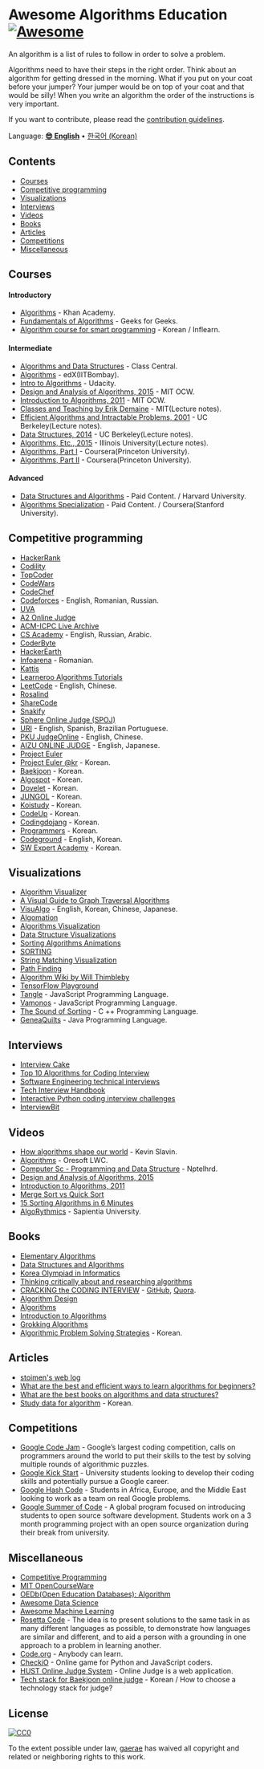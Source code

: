 # Awesome Algorithms Education [![Awesome](https://awesome.re/badge.svg)](https://awesome.re)
An algorithm is a list of rules to follow in order to solve a problem.

Algorithms need to have their steps in the right order. Think about an algorithm for getting dressed in the morning. What if you put on your coat before your jumper? Your jumper would be on top of your coat and that would be silly! When you write an algorithm the order of the instructions is very important.

If you want to contribute, please read the [contribution guidelines](https://github.com/gaerae/awesome-algorithms/blob/master/contributing.md).

Language: **[😎 English](readme-en.md)** • [한국어 (Korean)](readme-ko.md)

## Contents
- [Courses](#courses)
- [Competitive programming](#competitive-programming)
- [Visualizations](#visualizations)
- [Interviews](#interviews)
- [Videos](#videos)
- [Books](#books)
- [Articles](#articles)
- [Competitions](#competitions)
- [Miscellaneous](#miscellaneous)

## Courses
#### Introductory
- [Algorithms](https://www.khanacademy.org/computing/computer-science/algorithms) - Khan Academy.
- [Fundamentals of Algorithms](http://www.geeksforgeeks.org/fundamentals-of-algorithms) - Geeks for Geeks.
- [Algorithm course for smart programming](https://www.inflearn.com/course/%EC%95%8C%EA%B3%A0%EB%A6%AC%EC%A6%98-%EA%B0%95%EC%A2%8C) - Korean / Inflearn.

#### Intermediate
- [Algorithms and Data Structures](https://www.class-central.com/subject/algorithms-and-data-structures) - Class Central.
- [Algorithms](https://www.edx.org/course/algorithms) - edX(IITBombay).
- [Intro to Algorithms](https://www.udacity.com/course/intro-to-algorithms--cs215) - Udacity.
- [Design and Analysis of Algorithms, 2015](https://ocw.mit.edu/courses/electrical-engineering-and-computer-science/6-046j-design-and-analysis-of-algorithms-spring-2015) - MIT OCW.
- [Introduction to Algorithms, 2011](https://ocw.mit.edu/courses/electrical-engineering-and-computer-science/6-006-introduction-to-algorithms-fall-2011) - MIT OCW.
- [Classes and Teaching by Erik Demaine](http://erikdemaine.org/classes) - MIT(Lecture notes).
- [Efficient Algorithms and Intractable Problems, 2001](https://people.eecs.berkeley.edu/~jrs/170/) - UC Berkeley(Lecture notes).
- [Data Structures, 2014](https://people.eecs.berkeley.edu/~jrs/61b/) - UC Berkeley(Lecture notes).
- [Algorithms, Etc., 2015](https://people.eecs.berkeley.edu/~jrs/61b/) - Illinois University(Lecture notes).
- [Algorithms, Part I](https://www.coursera.org/learn/algorithms-part1) - Coursera(Princeton University).
- [Algorithms, Part II](https://www.coursera.org/learn/algorithms-part2) - Coursera(Princeton University).

#### Advanced
- [Data Structures and Algorithms](http://online-learning.harvard.edu/course/data-structures-and-algorithms) - Paid Content. / Harvard University.
- [Algorithms Specialization](https://www.coursera.org/specializations/algorithms) - Paid Content. / Coursera(Stanford University).

## Competitive programming
- [HackerRank](https://www.hackerrank.com/domains/algorithms)
- [Codility](https://app.codility.com/programmers)
- [TopCoder](https://www.topcoder.com)
- [CodeWars](http://www.codewars.com)
- [CodeChef](https://www.codechef.com)
- [Codeforces](http://codeforces.com) - English, Romanian, Russian.
- [UVA](https://uva.onlinejudge.org)
- [A2 Online Judge](https://a2oj.com)
- [ACM-ICPC Live Archive](https://icpcarchive.ecs.baylor.edu)
- [CS Academy](https://csacademy.com) - English, Russian, Arabic.
- [CoderByte](https://coderbyte.com/course/learn-data-structures-and-algorithms)
- [HackerEarth](https://www.hackerearth.com)
- [Infoarena](http://www.infoarena.ro) - Romanian.
- [Kattis](https://open.kattis.com)
- [Learneroo Algorithms Tutorials](https://www.learneroo.com/subjects/8)
- [LeetCode](https://leetcode.com/problemset/algorithms) - English, Chinese.
- [Rosalind](http://rosalind.info/problems/locations)
- [ShareCode](https://sharecode.io)
- [Snakify](https://snakify.org)
- [Sphere Online Judge (SPOJ)](http://www.spoj.com)
- [URI](https://www.urionlinejudge.com.br) - English, Spanish, Brazilian Portuguese.
- [PKU JudgeOnline](http://poj.org) - English, Chinese.
- [AIZU ONLINE JUDGE](http://judge.u-aizu.ac.jp/onlinejudge) - English, Japanese.
- [Project Euler](https://projecteuler.net)
- [Project Euler @kr](http://euler.synap.co.kr) - Korean.
- [Baekjoon](https://www.acmicpc.net) - Korean.
- [Algospot](https://algospot.com) - Korean.
- [Dovelet](http://www.dovelet.com) - Korean.
- [JUNGOL](http://www.jungol.co.kr) - Korean.
- [Koistudy](http://koistudy.net) - Korean.
- [CodeUp](http://codeup.kr) - Korean.
- [Codingdojang](http://codingdojang.com) - Korean.
- [Programmers](https://programmers.co.kr/learn/challenges) - Korean.
- [Codeground](https://www.codeground.org) - English, Korean.
- [SW Expert Academy](https://www.swexpertacademy.com) - Korean.

## Visualizations
- [Algorithm Visualizer](http://algo-visualizer.jasonpark.me)
- [A Visual Guide to Graph Traversal Algorithms](https://workshape.github.io/visual-graph-algorithms/)
- [VisuAlgo](https://visualgo.net) - English, Korean, Chinese, Japanese.
- [Algomation](http://www.algomation.com)
- [Algorithms Visualization](http://bost.ocks.org/mike/algorithms/)
- [Data Structure Visualizations](https://www.cs.usfca.edu/~galles/visualization/Algorithms.html)
- [Sorting Algorithms Animations](https://www.toptal.com/developers/sorting-algorithms)
- [SORTING](http://sorting.at)
- [String Matching Visualization](http://whocouldthat.be/visualizing-string-matching)
- [Path Finding](https://qiao.github.io/PathFinding.js/visual/)
- [Algorithm Wiki by Will Thimbleby](http://will.thimbleby.net/algorithms)
- [TensorFlow Playground](http://playground.tensorflow.org)
- [Tangle](https://github.com/enjalot/algovis) - JavaScript Programming Language.
- [Vamonos](http://rosulek.github.io/vamonos) - JavaScript Programming Language.
- [The Sound of Sorting](http://panthema.net/2013/sound-of-sorting) - C ++ Programming Language.
- [GeneaQuilts](http://www.aviz.fr/geneaquilts) - Java Programming Language.

## Interviews
- [Interview Cake](https://www.interviewcake.com)
- [Top 10 Algorithms for Coding Interview](https://www.programcreek.com/2012/11/top-10-algorithms-for-coding-interview)
- [Software Engineering technical interviews](https://github.com/kdn251/interviews)
- [Tech Interview Handbook](https://github.com/yangshun/tech-interview-handbook)
- [Interactive Python coding interview challenges](https://github.com/donnemartin/interactive-coding-challenges)
- [InterviewBit](https://www.interviewbit.com/)

## Videos
- [How algorithms shape our world](https://www.ted.com/talks/kevin_slavin_how_algorithms_shape_our_world) - Kevin Slavin.
- [Algorithms](https://www.youtube.com/playlist?list=PL01A89F4E9E5F3ADE) - Oresoft LWC.
- [Computer Sc - Programming and Data Structure](https://www.youtube.com/playlist?list=PLD9781AC5EBC9FA16) - Nptelhrd.
- [Design and Analysis of Algorithms, 2015](https://www.youtube.com/playlist?list=PLUl4u3cNGP6317WaSNfmCvGym2ucw3oGp)
- [Introduction to Algorithms, 2011](https://www.youtube.com/playlist?list=PLUl4u3cNGP61Oq3tWYp6V_F-5jb5L2iHb)
- [Merge Sort vs Quick Sort](https://youtu.be/es2T6KY45cA)
- [15 Sorting Algorithms in 6 Minutes](https://youtu.be/kPRA0W1kECg)
- [AlgoRythmics](https://www.youtube.com/user/AlgoRythmics/videos) - Sapientia University.

## Books
- [Elementary Algorithms](https://github.com/liuxinyu95/AlgoXY)
- [Data Structures and Algorithms](https://people.mpi-inf.mpg.de/~mehlhorn/Toolbox.html)
- [Korea Olympiad in Informatics](http://www.digitalculture.or.kr/koi/StudyBook.do)
- [Thinking critically about and researching algorithms](http://futuredata.stanford.edu/classes/cs345s/handouts/kitchin.pdf)
- [CRACKING the CODING INTERVIEW](http://www.crackingthecodinginterview.com) - [GitHub](https://github.com/careercup/CtCI-6th-Edition), [Quora](https://www.quora.com/profile/Gayle-Laakmann-McDowell).
- [Algorithm Design](https://www.pearsonhighered.com/program/Kleinberg-Algorithm-Design/PGM319216.html)
- [Algorithms](http://algs4.cs.princeton.edu/home/)
- [Introduction to Algorithms](http://mitpress.mit.edu/books/introduction-algorithms)
- [Grokking Algorithms](http://www.manning.com/bhargava)
- [Algorithmic Problem Solving Strategies](http://book.algospot.com) - Korean.

## Articles
- [stoimen's web log](http://www.stoimen.com/category/algorithms)
- [What are the best and efficient ways to learn algorithms for beginners?](https://www.quora.com/What-are-the-best-and-efficient-ways-to-learn-algorithms-for-beginners)
- [What are the best books on algorithms and data structures?](https://www.quora.com/What-are-the-best-books-on-algorithms-and-data-structures)
- [Study data for algorithm](http://d2.naver.com/news/4850628) - Korean.

## Competitions
- [Google Code Jam](https://codingcompetitions.withgoogle.com/codejam) - Google’s largest coding competition, calls on programmers around the world to put their skills to the test by solving multiple rounds of algorithmic puzzles.
- [Google Kick Start](https://codingcompetitions.withgoogle.com/kickstart) - University students looking to develop their coding skills and potentially pursue a Google career.
- [Google Hash Code](https://codingcompetitions.withgoogle.com/hashcode) - Students in Africa, Europe, and the Middle East looking to work as a team on real Google problems.
- [Google Summer of Code](https://summerofcode.withgoogle.com) - A global program focused on introducing students to open source software development. Students work on a 3 month programming project with an open source organization during their break from university.

## Miscellaneous
- [Competitive Programming](https://github.com/lnishan/awesome-competitive-programming#readme)
- [MIT OpenCourseWare](https://www.youtube.com/user/MIT/playlists)
- [OEDb(Open Education Databases): Algorithm](http://oedb.org/open/search-results/?search-term=algorithm)
- [Awesome Data Science](https://github.com/bulutyazilim/awesome-datascience)
- [Awesome Machine Learning](https://github.com/josephmisiti/awesome-machine-learning)
- [Rosetta Code](http://rosettacode.org/wiki/Rosetta_Code) - The idea is to present solutions to the same task in as many different languages as possible, to demonstrate how languages are similar and different, and to aid a person with a grounding in one approach to a problem in learning another.
- [Code.org](https://code.org) - Anybody can learn.
- [CheckiO](https://checkio.org) - Online game for Python and JavaScript coders.
- [HUST Online Judge System](https://github.com/freefcw/hustoj-neo) - Online Judge is a web application.
- [Tech stack for Baekjoon online judge](https://goo.gl/qwgBAp) - Korean / How to choose a technology stack for judge?

## License
[![CC0](https://mirrors.creativecommons.org/presskit/buttons/88x31/svg/cc-zero.svg)](https://creativecommons.org/publicdomain/zero/1.0/)

To the extent possible under law, [gaerae](https://github.com/gaerae) has waived all copyright and related or neighboring rights to this work.
